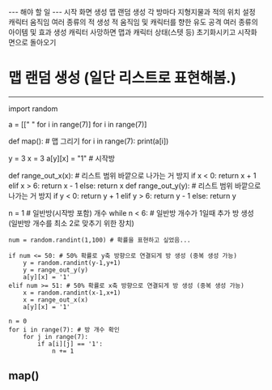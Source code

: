 --- 해야 할 일 ---
시작 화면 생성
맵 랜덤 생성
각 방마다 지형지물과 적의 위치 설정
캐릭터 움직임
여러 종류의 적 생성
적 움직임 및 캐릭터를 향한 유도 공격
여러 종류의 아이템 및 효과 생성
캐릭터 사망하면 맵과 캐릭터 상태(스텟 등) 초기화시키고 시작화면으로 돌아오기


# 맵 랜덤 생성 (일단 리스트로 표현해봄.)
--------------------------------------------------------------------------
import random

a = [[" " for i in range(7)] for i in range(7)]

def map(): # 맵 그리기
    for i in range(7):
        print(a[i])

y = 3
x = 3
a[y][x] = "1" # 시작방

def range_out_x(x): # 리스트 범위 바깥으로 나가는 거 방지
    if x < 0:
        return x + 1
    elif x > 6:
        return x - 1
    else:
        return x
def range_out_y(y): # 리스트 범위 바깥으로 나가는 거 방지
    if y < 0:
        return y + 1
    elif y > 6:
        return y - 1
    else:
        return y

n = 1 # 일반방(시작방 포함) 개수
while n < 6: # 일반방 개수가 1일때 추가 방 생성 (일반방 개수를 최소 2로 맞추기 위한 장치)

    num = random.randint(1,100) # 확률을 표현하고 싶었음...

    if num <= 50: # 50% 확률로 y축 방향으로 연결되게 방 생성 (중복 생성 가능)
        y = random.randint(y-1,y+1)
        y = range_out_y(y)
        a[y][x] = '1'
    elif num >= 51: # 50% 확률로 x축 방향으로 연결되게 방 생성 (중복 생성 가능)
        x = random.randint(x-1,x+1)
        x = range_out_x(x)
        a[y][x] = '1'

    n = 0
    for i in range(7): # 방 개수 확인
        for j in range(7):
            if a[i][j] == '1':
                n += 1


map()
--------------------------------------------------------------------------
